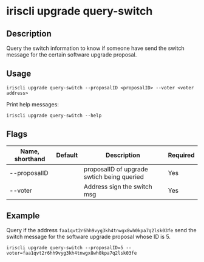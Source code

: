 # iriscli upgrade query-switch

## Description
Query the switch information to know if someone have send the switch message for the certain software upgrade proposal.

## Usage

```
iriscli upgrade query-switch --proposalID <proposalID> --voter <voter address>
```

Print help messages:

```
iriscli upgrade query-switch --help
```
## Flags

| Name, shorthand | Default                    | Description                                                       | Required |
| --------------- | -------------------------- | ----------------------------------------------------------------- | -------- |
| --proposalID     |                            | proposalID of upgrade swtich being queried                              | Yes      |
| --voter     |                            | Address sign the switch msg                              | Yes      |

## Example

Query if the address `faa1qvt2r6hh9vyg3kh4tnwgx8wh0kpa7q2lsk03fe` send the switch message for the software upgrade proposal whose ID is 5.

```
iriscli upgrade query-switch --proposalID=5 --voter=faa1qvt2r6hh9vyg3kh4tnwgx8wh0kpa7q2lsk03fe
```
